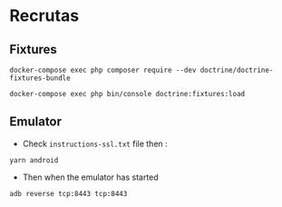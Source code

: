 # Recrutas

## Fixtures

```shell
docker-compose exec php composer require --dev doctrine/doctrine-fixtures-bundle
```

```shell
docker-compose exec php bin/console doctrine:fixtures:load
```

## Emulator

- Check `instructions-ssl.txt` file then :

```shell
yarn android
```

- Then when the emulator has started

```shell
adb reverse tcp:8443 tcp:8443
```
